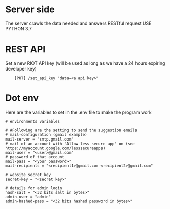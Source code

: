# Server side
The server crawls the data needed and answers RESTful request
USE PYTHON 3.7

# REST API
Set a new RIOT API key (will be used as long as we have a 24 hours expiring developer key)
```
    [PUT] /set_api_key "data=<a api key>"
```

# Dot env
Here are the variables to set in the .env file to make the program work
```
# environments variables

# #Following are the setting to send the suggestion emails
# mail-configuration (gmail example)
mail-server = "smtp.gmail.com"
# mail of an account with 'Allow less secure app' on (see https://myaccount.google.com/lesssecureapps)
mail-user = "<user>@gmail.com"
# password of that account
mail-pass = "<your password>"
mail-recipients = "<recipient1>@gmail.com <recipient2>@gmail.com"

# website secret key
secret-key = "<secret key>"

# details for admin login
hash-salt = "<32 bits salt in bytes>"
admin-user = "admin"
admin-hashed-pass = "<32 bits hashed password in bytes>"

```